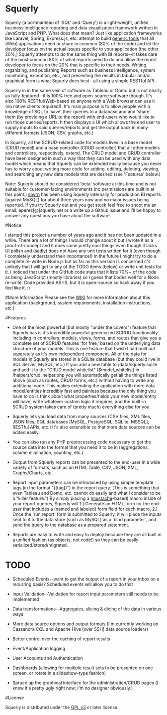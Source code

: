 Squerly
=======

Squerly (a portmanteau of 'SQL' and 'Query') is a light-weight, unified business intelligence reporting and data visualization framework written in JavaScript and PHP. What does that mean? Just like application frameworks like Laravel, Spring, Express.js, etc. attempt to build [generic tools](http://fewagainstmany.com/blog/frameworks-dont-have-to-do-everything-and-more) that all (Web) applications need or share in common (80% of the code) and let the developer focus on the actual issues specific to your application (the other 20%,) Squerly attempts to do the same thing with BI reports--it takes care of the most common 80% of what reports need to do and allow the report developer to focus on the 20% that is specific to their needs. Writing, organizing, and publishing Reports such as business intelligence, system monitoring, exception, etc., and presenting the results in tabular and/or graphical form is what Squerly does best--all using a simple RESTful API.

Squerly in in the same vein of software as Tableau or Domo but is not nearly as fully-featured--it is 100% free and open-source software though. It's also 100% RESTful/Web-based so anyone with a Web browser can use it (no native clients required!). It's main purpose is to allow people with a knowledge of SQL to 'save' their queries to a database and and 'share' them (by providing a URL to the report) with end-users who would like to run those queries/reports. It then displays a UI which allows the end user to supply inputs to said queries/reports and get the output back in many different formats (JSON, CSV, graphs, etc.)

In Squerly, all the SCRUD-related code for models lives in a base model (CRUD model) and a base controller (CRUD controller) that all other models and controllers, respectively, extend. The CRUD model and CRUD controller have been designed in such a way that they can be used with any data model which means that Squerly can be extended easily because you never has to worry about writing more code for adding, editing, deleting, viewing, and searching any new data models that are desired (see 'Features' below.)

Note: Squerly should be considered 'beta' software at this time and is not suitable for customer-facing environments (no permissions are built in at this point.) [sovrn](http://www.sovrn.com) has been using Squerly internally for production BI reports (against MySQL) for about three years now and no major issues being reported. If you try Squerly out and you get stuck feel free to shoot me an email: eperez[@]squerly.net or a write up a Github issue and I'll be happy to answer any questions you have about the software.


#Notice

I started this project a number of years ago and it has not been updated in a while. There are a lot of things I would change about it but I wrote it as a proof-of-concept and it does some pretty cool things even though it lacks UI polish and (sadly) does not have any unit tests written for it (even though I completely understand their importance!) In the future I might try to do a complete re-write in Node.js but as far as this version is concerned it's unlikely that I will get to any of the TODO items (below) or write unit tests for it. I noticed that under the GitHub code stats that it lists 70%+ of the code as being JavaScript (mostly libraries) so I guess that bodes well for a Node re-write. Code provided AS-IS, but it is open-source so hack away if you feel like it. :)


#More Information
Please see the [WIKI](https://github.com/ericperez/squerly/wiki) for more information about this application (background, system requirements, installation instructions, etc.)


#Features

-  One of the most powerful (but mostly "under the covers") feature that Squerly has is it's incredibly powerful genericized SCRUD functionality including in controllers, models, views, forms, and routes that give you a complete set of SCRUD features 'for free,' based on the underlying data structure of your models. This is one feature that I wish I had built out separately as it's own independent component. All of the data for models in Squerly are stored in a SQLite database (but they could live in SQL Server, MySQL, etc.) If you add a new table to /data/squerly.sqlite and add it to the "CRUD model whitelist" ($model_whitelist) in /helpers/crud_helper.php you will automatically get all the things listed above (such as routes, CRUD forms, etc.) without having to write any additional code. This makes extending the application with more data model/entities incredibly fast and painless because the only thing you have to do is think about what properties/fields your new model/entity will have, write whatever custom logic it requires, and the built-in SCRUD system takes care of (pretty much) everything else for you.

-  Squerly lets you load data from many sources (CSV files, XML files, JSON files, SQL databases [MySQL, PostgreSQL, SQLite, MSSQL], RESTful APIs, etc.) It's also extensible so that more data sources can be added easily.

-  You can also run any PHP preprocessing code necessary to get the source data into the format that you need it to be in (aggregations, column elimination, counting, etc.)

-  Output from Squerly reports can be presented to the end-user in a wide variety of formats, such as an HTML Table, CSV, JSON, XML, Graphs/Charts, etc.

-  Report input parameters can be introduced by using simple template tags (in the format "{[tag]}") in the report query. (This is something that even Tableau and Domo, etc. cannot do easily and what I consider to be a "killer feature.") By simply placing a ([mustache](https://mustache.github.io/)-based) macro inside of your report queries, Squerly will 1.) Generate an HTML form for the end-user that includes a (named and labeled) form field for each macro, 2.) Once the 'run report' form is submitted to Squerly, it will place the inputs sent to it to the data store (such as MySQL) as a 'bind parameter', and send the query to the database as a prepared statement.

-  Reports are easy to write and easy to deploy because they are all built in a unified fashion (as objects, not code!) so they can be easily serialized/stored/migrated.

# TODO

-  Scheduled Events--want to get the output of a report in your inbox on a recurring basis? Scheduled events will allow you to do that

-  Input Validation--Validation for report input parameters still needs to be implemented

-  Data transformations--Aggregates, slicing & dicing of the data in various ways

-  More data source options and output formats (I'm currently working on Cassandra CQL and Apache Hive [over SSH] data source loaders)

-  Better control over the caching of report results

-  Event/Application logging

-  User Accounts and Authentication

-  Dashboards (allowing for multiple result sets to be presented on one screen, or rotate in a slideshow-type fashion)

-  Spruce up the graphical interface for the administration/CRUD pages (I know it's pretty ugly right now; I'm no designer obviously.)


#License

Squerly is distributed under the [GPL v3](http://www.gnu.org/licenses/gpl.html) or later license.
